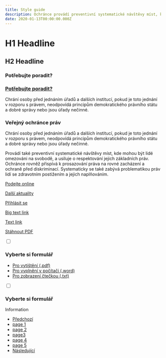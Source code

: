 ```yaml
---
title: Style guide
description: Ochránce provádí preventivní systematické návštěvy míst, kde jsou nebo mohou být lidé omezeni na svobodě. Snaží se zajistit respektování jejich základních práv a posílit jejich ochranu před tzv. špatným zacházením.
date: 2020-01-13T00:00:00.000Z
---
```


<h1>H1 Headline</h1>
<h2>H2 Headline</h2>
<h3 class="large">Potřebujte poradit?</h3>
<h3><a href=".">Potřebujte poradit?</a></h3>

<div class="perex">
  <p>Chrání osoby před jednáním úřadů a dalších institucí, pokud je toto jednání v rozporu s právem, neodpovídá principům demokratického právního státu a dobré správy nebo jsou úřady nečinné.</p>
</div>

<h3>Veřejný ochránce práv</h3>
<p>Chrání osoby před jednáním úřadů a dalších institucí, pokud je toto jednání v rozporu s právem, neodpovídá principům demokratického právního státu a dobré správy nebo jsou úřady nečinné.</p>

<p>Provádí také preventivní systematické návštěvy míst, kde mohou být lidé omezováni na svobodě, a usiluje o respektování jejich základních práv. Ochránce rovněž přispívá k prosazování práva na rovné zacházení a ochraně před diskriminací. Systematicky se také zabývá problematikou práv lidí se zdravotním postižením a jejich naplňováním.</p>

<a href="." class="_button large">Podejte online</a>

<a href="." class="_button">Další aktuality</a>

<a href="." class="_button secondary">Přihlásit se</a>

<a href="." class="_big-link"><span class="arrow" aria-hidden="true">Big text link</a>

<p><a href=".">Text link</a></p>

<p><a href="dummy.pdf">Stáhnout PDF</a></p>

<div class="_download-collapsible">
  <input type="checkbox" id="nav-opener">
  <div class="box"> 
    <h3 class="title">
      <label for="nav-opener">
        Vyberte si formulář
      </label>
    </h3>
    <ul>
      <li><a href=".">Pro vytištění (.pdf)</a></li>
      <li><a href=".">Pro vyplnění v počítači (.word)</a></li>
      <li><a href=".">Pro zobrazení čtečkou (.txt)</a></li>
    </ul>
  </div>
</div>

<div class="_collapsible">
  <input type="checkbox" id="identifier">
  <div class="box">
    <h3 class="title">
      <label for="identifier">
        Vyberte si formulář
      </label>
    </h3>
    <div class="content">
      <p>Information</p>
    </div>
  </div>
</div>

<section class="_pagination">
  <nav aria-label="Stránkování">
    <ul>
      <li class="previous">
        <a href=".">
          <span class="visuallyhidden">
            Předchozí
          </span>
        </a>
      </li>
      <li>
        <a href=".">
          <span class="visuallyhidden">page </span>1
        </a>
      </li>
      <li>
        <a href=".">
          <span class="visuallyhidden">page </span>2
        </a>
      </li>
      <li class="active">
        <a href="." aria-current="page"><span class="visuallyhidden">page</span>3</a>
      </li>
      <li>
        <a href=".">
          <span class="visuallyhidden">page </span>4
        </a>
      </li>
      <li>
        <a href=".">
          <span class="visuallyhidden">page </span>5
        </a>
      </li>
      <li class="next">
        <a class="pagination__link" href=".">
          <span class="visuallyhidden">
            Následující
          </span>
        </a>
      </li>
    </ul>
  </nav>
</section>
